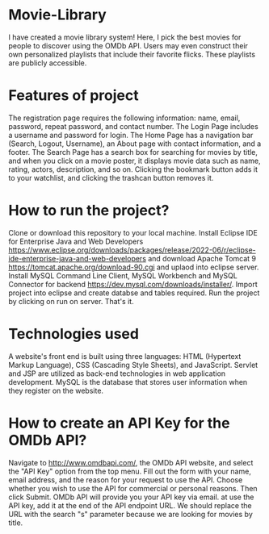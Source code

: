 # Movie-Library    

I have created a movie library system! Here, I pick the best movies for people to discover using the OMDb API. Users may even construct their own personalized playlists that include their favorite flicks. These playlists are publicly accessible.

# Features of project
The registration page requires the following information: name, email, password, repeat password, and contact number. The Login Page includes a username and password for login. The Home Page has a navigation bar (Search, Logout, Username), an About page with contact information, and a footer. The Search Page has a search box for searching for movies by title, and when you click on a movie poster, it displays movie data such as name, rating, actors, description, and so on. Clicking the bookmark button adds it to your watchlist, and clicking the trashcan button removes it.

# How to run the project?
Clone or download this repository to your local machine.
Install Eclipse IDE for Enterprise Java and Web Developers https://www.eclipse.org/downloads/packages/release/2022-06/r/eclipse-ide-enterprise-java-and-web-developers and download Apache Tomcat 9 https://tomcat.apache.org/download-90.cgi and uplaod into eclipse server.
Install MySQL Command Line Client, MySQL Workbench and MySQL Connector for backend https://dev.mysql.com/downloads/installer/.
Import project into eclipse and create databse and tables required.
Run the project by clicking on run on server. That's it.

# Technologies used
A website's front end is built using three languages: HTML (Hypertext Markup Language), CSS (Cascading Style Sheets), and JavaScript. Servlet and JSP are utilized as back-end technologies in web application development. MySQL is the database that stores user information when they register on the website.

# How to create an API Key for the OMDb API?
Navigate to http://www.omdbapi.com/, the OMDb API website, and select the "API Key" option from the top menu.
Fill out the form with your name, email address, and the reason for your request to use the API. Choose whether you wish to use the API for commercial or personal reasons. Then click Submit.
OMDb API will provide you your API key via email. at use the API key, add it at the end of the API endpoint URL.
We should replace the URL with the search "s" parameter because we are looking for movies by title.
